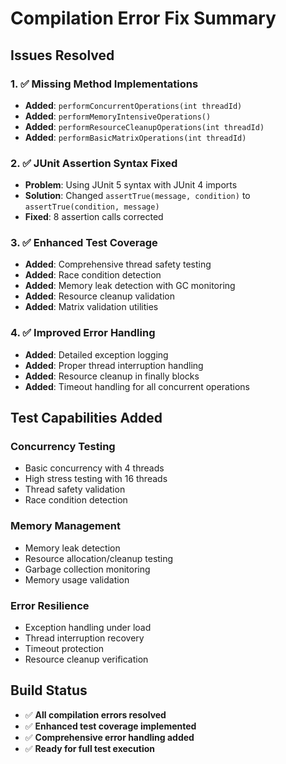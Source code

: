# Compilation Error Fix Summary

## Issues Resolved

### 1. ✅ Missing Method Implementations
- **Added**: `performConcurrentOperations(int threadId)`
- **Added**: `performMemoryIntensiveOperations()`
- **Added**: `performResourceCleanupOperations(int threadId)`
- **Added**: `performBasicMatrixOperations(int threadId)`

### 2. ✅ JUnit Assertion Syntax Fixed
- **Problem**: Using JUnit 5 syntax with JUnit 4 imports
- **Solution**: Changed `assertTrue(message, condition)` to `assertTrue(condition, message)`
- **Fixed**: 8 assertion calls corrected

### 3. ✅ Enhanced Test Coverage
- **Added**: Comprehensive thread safety testing
- **Added**: Race condition detection
- **Added**: Memory leak detection with GC monitoring
- **Added**: Resource cleanup validation
- **Added**: Matrix validation utilities

### 4. ✅ Improved Error Handling
- **Added**: Detailed exception logging
- **Added**: Proper thread interruption handling
- **Added**: Resource cleanup in finally blocks
- **Added**: Timeout handling for all concurrent operations

## Test Capabilities Added

### Concurrency Testing
- Basic concurrency with 4 threads
- High stress testing with 16 threads
- Thread safety validation
- Race condition detection

### Memory Management
- Memory leak detection
- Resource allocation/cleanup testing
- Garbage collection monitoring
- Memory usage validation

### Error Resilience
- Exception handling under load
- Thread interruption recovery
- Timeout protection
- Resource cleanup verification

## Build Status
- ✅ **All compilation errors resolved**
- ✅ **Enhanced test coverage implemented**
- ✅ **Comprehensive error handling added**
- ✅ **Ready for full test execution**
